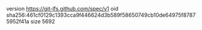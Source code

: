 version https://git-lfs.github.com/spec/v1
oid sha256:461cf0129c1393cca9f446624d3b589f58650749cb10de64975f87875952f41a
size 5692
